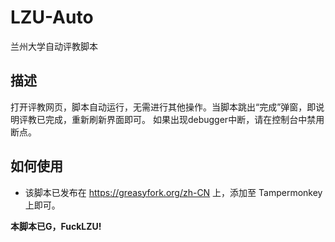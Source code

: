 # LZU-Auto
兰州大学自动评教脚本
## 描述
打开评教网页，脚本自动运行，无需进行其他操作。当脚本跳出“完成”弹窗，即说明评教已完成，重新刷新界面即可。 如果出现debugger中断，请在控制台中禁用断点。
## 如何使用
* 该脚本已发布在 https://greasyfork.org/zh-CN 上，添加至 Tampermonkey 上即可。

**本脚本已G，FuckLZU!**
